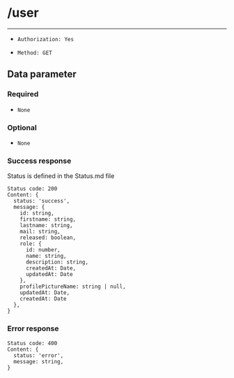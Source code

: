 # /user

---

- `Authorization: Yes`

- `Method: GET`

## Data parameter

### Required

- `None`

### Optional

- `None`

### Success response

Status is defined in the Status.md file

```
Status code: 200
Content: {
  status: 'success',
  message: {
    id: string,
    firstname: string,
    lastname: string,
    mail: string,
    released: boolean,
    role: {
      id: number,
      name: string,
      description: string,
      createdAt: Date,
      updatedAt: Date
    },
    profilePictureName: string | null,
    updatedAt: Date,
    createdAt: Date
  },
}
```

### Error response

```
Status code: 400
Content: {
  status: 'error',
  message: string,
}
```

